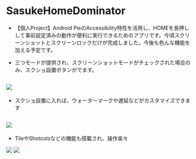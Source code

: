 # SasukeHomeDominator

- 【個人Project】Android PieのAccessibility特性を活用し、HOMEを長押しして事前設定済みの動作が便利に実行できるためのアプリです。今頃スクリーンショットとスクリーンロックだけが完成しました。今後も色んな機能を加える予定です。


- 三つモードが提供され、スクリーンショットモードがチェックされた場合のみ、スクショ設置ボタンがでます。

![](https://i.ibb.co/4mCx0Z0/Screenshot-20190910-145245.jpg)
---
- スクショ設置に入れば、ウォーターマークや遅延などがカスタマイズできます

![](https://i.ibb.co/Z2xpJJ4/Screenshot-20190910-145216.jpg)
---
- TileやShotcutsなどの機能も搭載され、操作楽々

![](https://i.ibb.co/x3ByLsm/Screenshot-20190910-145152.jpg)  ![](https://i.ibb.co/QDFLVJ5/Screenshot-20190910-145349.jpg)
